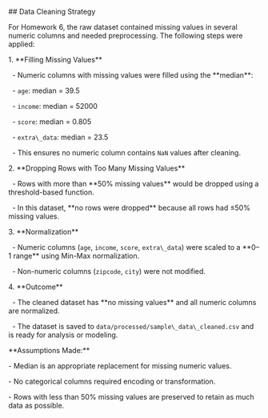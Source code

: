\## Data Cleaning Strategy



For Homework 6, the raw dataset contained missing values in several numeric columns and needed preprocessing. The following steps were applied:



1\. \*\*Filling Missing Values\*\*

&nbsp;  - Numeric columns with missing values were filled using the \*\*median\*\*:

&nbsp;    - `age`: median = 39.5

&nbsp;    - `income`: median = 52000

&nbsp;    - `score`: median = 0.805

&nbsp;    - `extra\_data`: median = 23.5

&nbsp;  - This ensures no numeric column contains `NaN` values after cleaning.



2\. \*\*Dropping Rows with Too Many Missing Values\*\*

&nbsp;  - Rows with more than \*\*50% missing values\*\* would be dropped using a threshold-based function.

&nbsp;  - In this dataset, \*\*no rows were dropped\*\* because all rows had ≤50% missing values.



3\. \*\*Normalization\*\*

&nbsp;  - Numeric columns (`age`, `income`, `score`, `extra\_data`) were scaled to a \*\*0–1 range\*\* using Min-Max normalization.

&nbsp;  - Non-numeric columns (`zipcode`, `city`) were not modified.



4\. \*\*Outcome\*\*

&nbsp;  - The cleaned dataset has \*\*no missing values\*\* and all numeric columns are normalized.

&nbsp;  - The dataset is saved to `data/processed/sample\_data\_cleaned.csv` and is ready for analysis or modeling.



\*\*Assumptions Made:\*\*

\- Median is an appropriate replacement for missing numeric values.

\- No categorical columns required encoding or transformation.

\- Rows with less than 50% missing values are preserved to retain as much data as possible.



